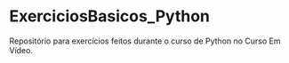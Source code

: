 # ExerciciosBasicos_Python
 Repositório para exercícios feitos durante o curso de Python no Curso Em Vídeo.
